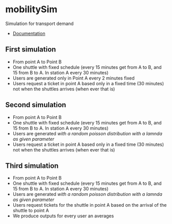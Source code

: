 # mobilitySim
Simulation for transport demand 

* [Documentation](https://simpy.readthedocs.io/en/latest/)

## First simulation

* From point A to Point B
* One shuttle with fixed schedule (every 15 minutes get from A to B, and 15 from B to A. In station A every 30 minutes)
* Users are generated only in Point A every 2 minutes fixed
* Users request a ticket in point A based only in a fixed time (30 minutes) not when the shuttles arrives (when ever that is)


## Second simulation

* From point A to Point B
* One shuttle with fixed schedule (every 15 minutes get from A to B, and 15 from B to A. In station A every 30 minutes)
* Users are generated *with a random poisson distribution with a lamnda as given parameter* 
* Users request a ticket in point A based only in a fixed time (30 minutes) not when the shuttles arrives (when ever that is)

## Third simulation

* From point A to Point B
* One shuttle with fixed schedule (every 15 minutes get from A to B, and 15 from B to A. In station A every 30 minutes)
* Users are generated *with a random poisson distribution with a lamnda as given parameter* 
* Users request tickets for the shuttle in point A based on the arrival of the shuttle to point A
* We produce outputs for every user an averages
